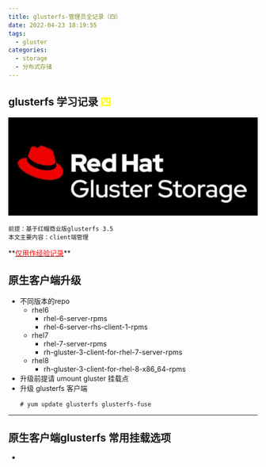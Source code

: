 ```yaml
---
title: glusterfs-管理员全记录（四）
date: 2022-04-23 18:19:55
tags:
  - gluster
categories:
  - storage
  - 分布式存储
---
```


<h2>glusterfs 学习记录 <font color=yellow>四</font></h2>

![22-412-g1](/images/22412/g1.png)
<html><pre><code>前提：基于红帽商业版glusterfs 3.5
本文主要内容：client端管理</code></pre></html>
**<u><font color=red>仅用作经验记录</font></u>**
<!-- more -->

## 原生客户端升级
- 不同版本的repo
  - rhel6
    - rhel-6-server-rpms 
	- rhel-6-server-rhs-client-1-rpms
  - rhel7
    - rhel-7-server-rpms
	- rh-gluster-3-client-for-rhel-7-server-rpms
  - rhel8
    - rh-gluster-3-client-for-rhel-8-x86_64-rpms
- 升级前提请 umount  gluster 挂载点
- 升级 glusterfs 客户端
  ```
  # yum update glusterfs glusterfs-fuse
  ```
---
  
## 原生客户端glusterfs 常用挂载选项
- 